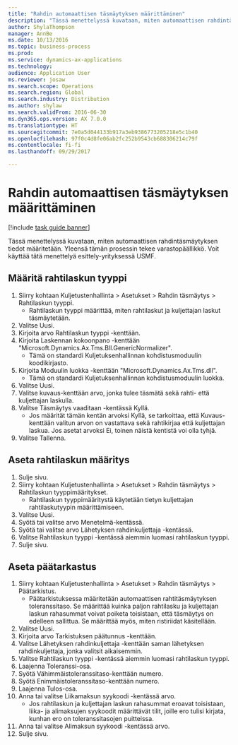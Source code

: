 ```yaml
--- 
title: "Rahdin automaattisen täsmäytyksen määrittäminen"
description: "Tässä menettelyssä kuvataan, miten automaattisen rahdintäsmäytyksen tiedot määritetään."
author: ShylaThompson
manager: AnnBe
ms.date: 10/13/2016
ms.topic: business-process
ms.prod: 
ms.service: dynamics-ax-applications
ms.technology: 
audience: Application User
ms.reviewer: josaw
ms.search.scope: Operations
ms.search.region: Global
ms.search.industry: Distribution
ms.author: shylaw
ms.search.validFrom: 2016-06-30
ms.dyn365.ops.version: AX 7.0.0
ms.translationtype: HT
ms.sourcegitcommit: 7e0a5d044133b917a3eb9386773205218e5c1b40
ms.openlocfilehash: 97f0c4d8fe06ab2fc252b9543cb688306214c79f
ms.contentlocale: fi-fi
ms.lasthandoff: 09/29/2017

---
```

# <a name="set-up-automatic-freight-reconciliation"></a>Rahdin automaattisen täsmäytyksen määrittäminen

[!include [task guide banner](../../includes/task-guide-banner.md)]

Tässä menettelyssä kuvataan, miten automaattisen rahdintäsmäytyksen tiedot määritetään. Yleensä tämän prosessin tekee varastopäällikkö. Voit käyttää tätä menettelyä esittely-yrityksessä USMF.


## <a name="set-up-the-freight-bill-type"></a>Määritä rahtilaskun tyyppi
1. Siirry kohtaan Kuljetustenhallinta > Asetukset > Rahdin täsmäytys > Rahtilaskun tyyppi.
    * Rahtilaskun tyyppi määrittää, miten rahtilaskut ja kuljettajan laskut täsmäytetään.  
2. Valitse Uusi.
3. Kirjoita arvo Rahtilaskun tyyppi -kenttään.
4. Kirjoita Laskennan kokoonpano -kenttään "Microsoft.Dynamics.Ax.Tms.Bll.GenericNormalizer".
    * Tämä on standardi Kuljetuksenhallinnan kohdistusmoduulin koodikirjasto.  
5. Kirjoita Moduulin luokka -kenttään "Microsoft.Dynamics.Ax.Tms.dll".
    * Tämä on standardi Kuljetuksenhallinnan kohdistusmoduulin luokka.  
6. Valitse Uusi.
7. Valitse kuvaus-kenttään arvo, jonka tulee täsmätä sekä rahti- että kuljettajan laskulla.  
8. Valitse Täsmäytys vaaditaan -kentässä Kyllä.
    * Jos määrität tämän kentän arvoksi Kyllä, se tarkoittaa, että Kuvaus-kenttään valitun arvon on vastattava sekä rahtikirjaa että kuljettajan laskua. Jos asetat arvoksi Ei, toinen näistä kentistä voi olla tyhjä.  
9. Valitse Tallenna.

## <a name="set-up-the-freight-bill-type-assignment"></a>Aseta rahtilaskun määritys
1. Sulje sivu.
2. Siirry kohtaan Kuljetustenhallinta > Asetukset > Rahdin täsmäytys > Rahtilaskun tyyppimääritykset.
    * Rahtilaskun tyyppimääritystä käytetään tietyn kuljettajan rahtilaskutyypin määrittämiseen.   
3. Valitse Uusi.
4. Syötä tai valitse arvo Menetelmä-kentässä.
5. Syötä tai valitse arvo Lähetyksen rahdinkuljettaja -kentässä.
6. Valitse Rahtilaskun tyyppi -kentässä aiemmin luomasi rahtilaskun tyyppi.
7. Sulje sivu.

## <a name="set-up-the-audit-master"></a>Aseta päätarkastus
1. Siirry kohtaan Kuljetustenhallinta > Asetukset > Rahdin täsmäytys > Päätarkistus.
    * Päätarkistuksessa määritetään automaattisen rahtitäsmäytyksen toleranssitaso. Se määrittää kuinka paljon rahtilasku ja kuljettajan laskun rahasummat voivat poiketa toisistaan, että täsmäytys on edelleen sallittua. Se määrittää myös, miten ristiriidat käsitellään.  
2. Valitse Uusi.
3. Kirjoita arvo Tarkistuksen päätunnus -kenttään.
4. Valitse Lähetyksen rahdinkuljettaja -kenttään saman lähetyksen rahdinkuljettaja, jonka valitsit aikaisemmin.
5. Valitse Rahtilaskun tyyppi -kentässä aiemmin luomasi rahtilaskun tyyppi.
6. Laajenna Toleranssi-osa.
7. Syötä Vähimmäistoleranssitaso-kenttään numero.
8. Syötä Enimmäistoleranssitaso-kenttään numero.
9. Laajenna Tulos-osa.
10. Anna tai valitse Liikamaksun syykoodi -kentässä arvo.
    * Jos rahtilaskun ja kuljettajan laskun rahasummat eroavat toisistaan, liika- ja alimaksujen syykoodit määrittävät tilit, joille ero tulisi kirjata, kunhan ero on toleranssitasojen puitteissa.  
11. Anna tai valitse Alimaksun syykoodi -kentässä arvo.
12. Sulje sivu.


